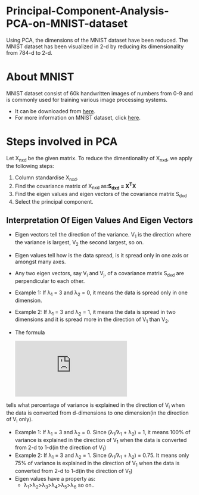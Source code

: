# Principal-Component-Analysis-PCA-on-MNIST-dataset
Using PCA, the dimensions of the MNIST dataset have been reduced. The MNIST dataset has been visualized in 2-d by reducing its dimensionality from 784-d to 2-d.
# About MNIST
MNIST dataset consist of 60k handwritten images of numbers from 0-9 and is commonly used for training various image processing systems.
- It can be downloaded from [here](https://www.kaggle.com/c/digit-recognizer/data).
- For more information on MNIST dataset, click [here](https://en.wikipedia.org/wiki/MNIST_database).
# Steps involved in PCA
Let X<sub>nxd</sub> be the given matrix. To reduce the dimentionality of X<sub>nxd</sub>, we apply the following steps:
1. Column standardise X<sub>nxd</sub>.
2. Find the covariance matrix of X<sub>nxd</sub> as:<b>S<sub>dxd</sub> = X<sup>T</sup>X</b>
3. Find the eigen values and eigen vectors of the covariance matrix S<sub>dxd</sub>
4. Select the principal component.

## Interpretation Of Eigen Values And Eigen Vectors
- Eigen vectors tell the direction of the variance. V<sub>1</sub> is the direction where the variance is largest, V<sub>2</sub> the second largest, so on.
- Eigen values tell how is the data spread, is it spread only in one axis or amongst many axes.
- Any two eigen vectors, say V<sub>i</sub> and V<sub>j</sub>, of a covariance matrix S<sub>dxd</sub> are perpendicular to each other.
- Example 1: If &#955;<sub>1</sub> = 3 and &#955;<sub>2</sub> = 0, it means the data is spread only in one dimension.
- Example 2: If &#955;<sub>1</sub> = 3 and &#955;<sub>2</sub> = 1, it means the data is spread in two dimensions and it is spread more in the direction of V<sub>1</sub> than V<sub>2</sub>.

- The formula

   ![](https://latex.codecogs.com/gif.latex?%5Cfrac%7B%5Clambda_i%7D%7B%5Csum%5Climits_%7Bi%3D1%7D%5E%7Bn%7D%5Clambda_i%7D100)

tells what percentage of variance is explained in the direction  of V<sub>i</sub> when the data is converted from d-dimensions to one dimension(in the direction of V<sub>i</sub> only).

- Example 1: If &#955;<sub>1</sub> = 3 and &#955;<sub>2</sub> = 0. Since (&#955;<sub>1</sub>/&#955;<sub>1</sub> + &#955;<sub>2</sub>) = 1, it means 100% of variance is explained in the direction of V<sub>1</sub> when the data is converted from 2-d to 1-d(in the direction of V<sub>1</sub>)
- Example 2: If &#955;<sub>1</sub> = 3 and &#955;<sub>2</sub> = 1. Since (&#955;<sub>1</sub>/&#955;<sub>1</sub> + &#955;<sub>2</sub>) = 0.75. It means only 75% of variance is explained in the direction of V<sub>1</sub> when the data is converted from 2-d to 1-d(in the direction of V<sub>1</sub>)
- Eigen values have a property as:
  - &#955;<sub>1</sub>>&#955;<sub>2</sub>>&#955;<sub>3</sub>>&#955;<sub>4</sub>>&#955;<sub>5</sub>>&#955;<sub>6</sub> so on..
